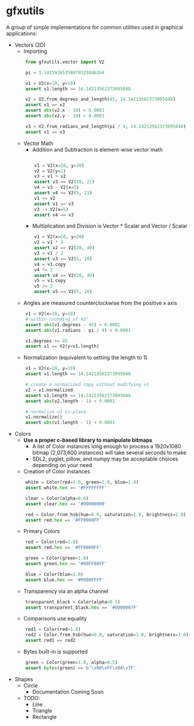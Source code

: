 # gfxutils
A group of simple implementations for common utilities used in graphical applications:
- Vectors (2D)
    - Importing
    ```python
        from gfxutils.vector import V2

        pi = 3.14159265358979323846264

        v1 = V2(x=10, y=10)
        assert v1.length == 14.14213562373095048

        v2 = V2.from_degrees_and_length(45, 14.14213562373095048)
        assert v1 == v2
        assert abs(v2.x - 10) < 0.0001
        assert abs(v2.y - 10) < 0.0001

        v3 = V2.from_radians_and_length(pi / 4, 14.14213562373095048)
        assert v1 == v3

    ```
    - Vector Math
        - Addition and Subtraction is element-wise vector math
        ```python

            v1 = V2(x=10, y=20)
            v2 = V2(y=1)
            v3 = v1 + v2
            assert v3 == V2(10, 21)
            v4 = v3 - V2(x=5)
            assert v4 == V2(5, 21)
            v1 += v2
            assert v1 == v3
            v3 -= V2(x=5)
            assert v4 == v3
        ```
        - Multiplication and Division is Vector * Scalar and Vector / Scalar
        ```python
            v1 = V2(x=10, y=20)
            v2 = v1 * 2
            assert v2 == V2(20, 40)
            v3 = v1 / 2
            assert v3 == V2(5, 10)
            v4 = v1.copy
            v4 *= 2
            assert v4 == V2(20, 40)
            v5 = v1.copy
            v5 /= 2
            assert v5 == V2(5, 10)
        ```
    - Angles are measured counterclockwise from the positive x axis
    ```python
        v1 = V2(x=10, y=10)
        # within rounding of 45°
        assert abs(v1.degrees - 45) < 0.0001
        assert abs(v1.radians - pi / 4) < 0.0001

        v1.degrees += 45
        assert v1 == V2(y=v1.length)
    ```
    - Normalization (equivalent to setting the length to 1)
    ```python
        v1 = V2(x=10, y=10)
        assert v1.length == 14.14213562373095048

        # create a normalized copy without modifying v1
        v2 = v1.normalized
        assert v1.length == 14.14213562373095048
        assert abs(v2.length - 1) < 0.0001

        # normalize v1 in-place
        v1.normalize()
        assert abs(v1.length - 1) < 0.0001
    ```
- Colors
    - __Use a proper c-based library to manipulate bitmaps__
        - A list of Color instances long enough to process a 1920x1080 bitmap (2,073,600 instances) will take several seconds to make
        - SDL2, pyglet, pillow, and numpy may be acceptable choices depending on your need
    - Creation of Color instances
    ```python
        white = Color(red=1.0, green=1.0, blue=1.0)
        assert white.hex == '#FFFFFFFF'

        clear = Color(alpha=0.0)
        assert clear.hex == '#00000000'

        red = Color.from_hsb(hue=0.0, saturation=1.0, brightness=1.0)
        assert red.hex == '#FF0000FF'
    ```
    - Primary Colors
    ```python
        red = Color(red=1.0)
        assert red.hex == '#FF0000FF'

        green = Color(green=1.0)
        assert green.hex == '#00FF00FF'

        blue = Color(blue=1.0)
        assert blue.hex == '#0000FFFF'
    ```
    - Transparency via an alpha channel
    ```python
        transparent_black = Color(alpha=0.5)
        assert transparent_black.hex == '#0000007F'
    ```
    - Comparisons use equality
    ```python
        red1 = Color(red=1.0)
        red2 = Color.from_hsb(hue=0.0, saturation=1.0, brightness=1.0)
        assert red1 == red2
    ```
    - Bytes built-in is supported
    ```python
        green = Color(green=1.0, alpha=0.5)
        assert bytes(green) == b'\x00\xFF\x00\x7F'
    ```
- Shapes
    - Circle
        - Documentation Coming Soon
    - TODO:
        - Line
        - Triangle
        - Rectangle
